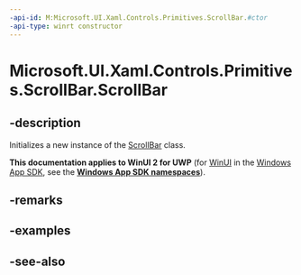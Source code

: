 ```yaml
---
-api-id: M:Microsoft.UI.Xaml.Controls.Primitives.ScrollBar.#ctor
-api-type: winrt constructor
---
```


<!-- Method syntax
public ScrollBar()
-->

# Microsoft.UI.Xaml.Controls.Primitives.ScrollBar.ScrollBar

## -description
Initializes a new instance of the [ScrollBar](scrollbar.md) class.

**This documentation applies to WinUI 2 for UWP** (for [WinUI](/windows/apps/winui/winui3/) in the [Windows App SDK](/windows/apps/windows-app-sdk/), see the **[Windows App SDK namespaces](/windows/windows-app-sdk/api/winrt/)**).

## -remarks

## -examples

## -see-also
